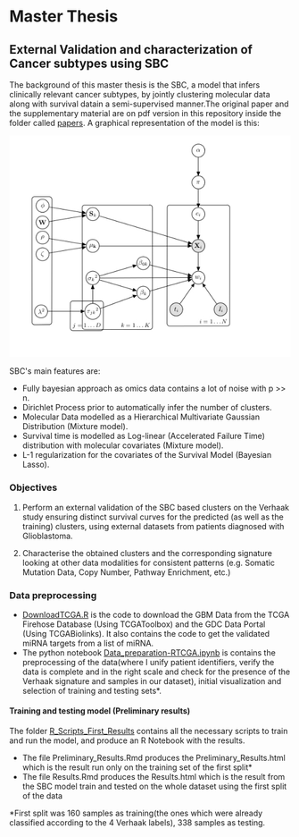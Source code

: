 # Master Thesis
## External Validation and characterization of Cancer subtypes using SBC

The background of this master thesis is the SBC, a model that infers clinically relevant cancer subtypes, by jointly clustering molecular data along with survival datain a semi-supervised manner.The original paper and the supplementary material are on pdf version in this repository inside the folder called [papers](/papers/). A graphical representation of the model is this:

![SBC](/images/Graphical_model_SBC.png)

SBC's main features are:
- Fully bayesian approach as omics data contains a lot of noise with p >> n.
- Dirichlet Process prior to automatically infer the number of clusters.
- Molecular Data modelled as a Hierarchical Multivariate Gaussian Distribution (Mixture model).
- Survival time is modelled as Log-linear (Accelerated Failure Time) distribution with molecular covariates (Mixture model).
- L-1 regularization for the covariates of the Survival Model (Bayesian Lasso).

### Objectives
1. Perform an external validation of the SBC based clusters on the Verhaak study ensuring distinct survival curves for the predicted (as well as the training) clusters, using external datasets from patients diagnosed with Glioblastoma.

2. Characterise the obtained clusters and the corresponding signature looking at other data modalities for consistent patterns (e.g. Somatic Mutation Data, Copy Number, Pathway Enrichment, etc.)

### Data preprocessing
- [DownloadTCGA.R](DownloadTCGA.R) is the code to download the GBM Data from the TCGA Firehose Database (Using TCGAToolbox) and the GDC Data Portal (Using TCGABiolinks). It also contains the code to get the validated miRNA targets from a list of miRNA.
- The python notebook [Data_preparation-RTCGA.ipynb](Data%20preparation-RTCGA.ipynb) is contains the preprocessing of the data(where I unify patient identifiers, verify the data is complete and in the right scale and check for the presence of the Verhaak signature and samples in our dataset), initial visualization and selection of training and testing sets*.

#### Training and testing model (Preliminary results)
The folder [R_Scripts_First_Results](/R_Scripts_First_Results/) contains all the necessary scripts to train and run the model, and produce an R Notebook with the results.
- The file Preliminary_Results.Rmd produces the Preliminary_Results.html which is the result run only on the training set of the first split*
- The file Results.Rmd produces the Results.html which is the result from the SBC model train and tested on the whole dataset using the first split of the data

*First split was 160 samples as training(the ones which were already classified according to the 4 Verhaak labels), 338 samples as testing.

